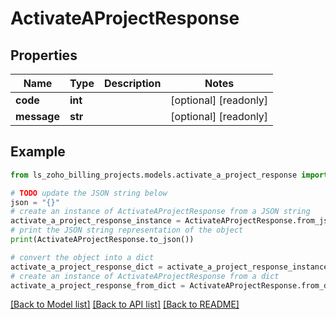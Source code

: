 # ActivateAProjectResponse


## Properties

Name | Type | Description | Notes
------------ | ------------- | ------------- | -------------
**code** | **int** |  | [optional] [readonly] 
**message** | **str** |  | [optional] [readonly] 

## Example

```python
from ls_zoho_billing_projects.models.activate_a_project_response import ActivateAProjectResponse

# TODO update the JSON string below
json = "{}"
# create an instance of ActivateAProjectResponse from a JSON string
activate_a_project_response_instance = ActivateAProjectResponse.from_json(json)
# print the JSON string representation of the object
print(ActivateAProjectResponse.to_json())

# convert the object into a dict
activate_a_project_response_dict = activate_a_project_response_instance.to_dict()
# create an instance of ActivateAProjectResponse from a dict
activate_a_project_response_from_dict = ActivateAProjectResponse.from_dict(activate_a_project_response_dict)
```
[[Back to Model list]](../README.md#documentation-for-models) [[Back to API list]](../README.md#documentation-for-api-endpoints) [[Back to README]](../README.md)


